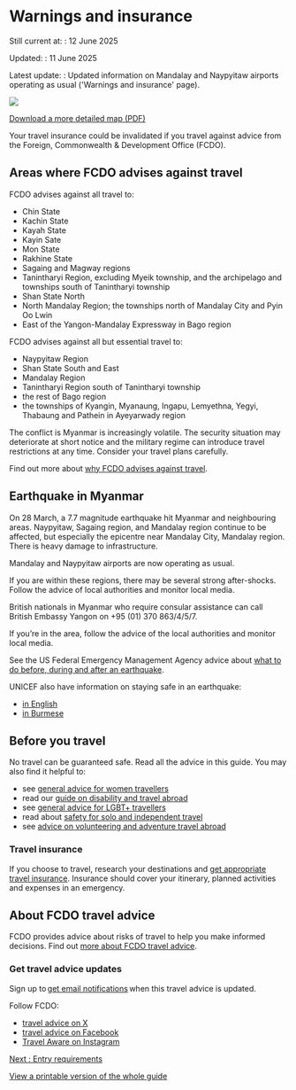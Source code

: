 # Warnings and insurance

Still current at:
:   12 June 2025

Updated:
:   11 June 2025

Latest update:
:   Updated information on Mandalay and Naypyitaw airports operating as usual ('Warnings and insurance' page).

![](https://assets.publishing.service.gov.uk/media/67f50d1390615dd92bc90cf7/FCDO__TA__064_-_Myanmar_Ed9__WEB_.jpg)


[Download a more detailed map (PDF)](https://assets.publishing.service.gov.uk/media/67f50d13e3c60873d6c90cf4/FCDO__TA__064_-_Myanmar_Ed9.pdf)

Your travel insurance could be invalidated if you travel against advice from the Foreign, Commonwealth & Development Office (FCDO).

## Areas where FCDO advises against travel

FCDO advises against all travel to:

* Chin State
* Kachin State
* Kayah State
* Kayin Sate
* Mon State
* Rakhine State
* Sagaing and Magway regions
* Tanintharyi Region, excluding Myeik township, and the archipelago and townships south of Tanintharyi township
* Shan State North
* North Mandalay Region; the townships north of Mandalay City and Pyin Oo Lwin
* East of the Yangon-Mandalay Expressway in Bago region

FCDO advises against all but essential travel to:

* Naypyitaw Region
* Shan State South and East
* Mandalay Region
* Tanintharyi Region south of Tanintharyi township
* the rest of Bago region
* the townships of Kyangin, Myanaung, Ingapu, Lemyethna, Yegyi, Thabaung and Pathein in Ayeyarwady region

The conflict is Myanmar is increasingly volatile. The security situation may deteriorate at short notice and the military regime can introduce travel restrictions at any time. Consider your travel plans carefully.

Find out more about [why FCDO advises against travel](/foreign-travel-advice/myanmar/regional-risks).

## Earthquake in Myanmar

On 28 March, a 7.7 magnitude earthquake hit Myanmar and neighbouring areas. Naypyitaw, Sagaing region, and Mandalay region continue to be affected, but especially the epicentre near Mandalay City, Mandalay region. There is heavy damage to infrastructure.

Mandalay and Naypyitaw airports are now operating as usual.

If you are within these regions, there may be several strong after-shocks. Follow the advice of local authorities and monitor local media.

British nationals in Myanmar who require consular assistance can call British Embassy Yangon on +95 (01) 370 863/4/5/7.

If you’re in the area, follow the advice of the local authorities and monitor local media.

See the US Federal Emergency Management Agency advice about [what to do before, during and after an earthquake](http://www.ready.gov/earthquakes).

UNICEF also have information on staying safe in an earthquake:

* [in English](https://www.unicef.org/myanmar/earthquake-safety-information-en?fbclid=IwZXh0bgNhZW0CMTAAAR0kW12iLQyfEX5B9qvY6ZVyl6wftxOI1yB0c1DDeYGt5hhXQvUgtKi0XIE_aem_b7Q-S3efNb3x32nCjb1VQg)
* [in Burmese](https://www.unicef.org/myanmar/my/earthquake-safety-information-my)

## Before you travel

No travel can be guaranteed safe. Read all the advice in this guide. You may also find it helpful to:

* see [general advice for women travellers](https://www.gov.uk/guidance/advice-for-women-travelling-abroad)
* read our [guide on disability and travel abroad](https://www.gov.uk/government/publications/disabled-travellers)
* see [general advice for LGBT+ travellers](https://www.gov.uk/guidance/lesbian-gay-bisexual-and-transgender-foreign-travel-advice)
* read about [safety for solo and independent travel](https://www.gov.uk/guidance/solo-and-independent-travel)
* see [advice on volunteering and adventure travel abroad](https://www.gov.uk/guidance/safer-adventure-travel-and-volunteering-overseas)

### Travel insurance

If you choose to travel, research your destinations and [get appropriate travel insurance](https://www.gov.uk/guidance/foreign-travel-insurance). Insurance should cover your itinerary, planned activities and expenses in an emergency.

## About FCDO travel advice

FCDO provides advice about risks of travel to help you make informed decisions. Find out [more about FCDO travel advice](https://www.gov.uk/guidance/about-foreign-commonwealth-development-office-travel-advice).

### Get travel advice updates

Sign up to [get email notifications](https://www.gov.uk/foreign-travel-advice/myanmar/email-signup) when this travel advice is updated.

Follow FCDO:

* [travel advice on X](https://x.com/fcdotravelgovuk)
* [travel advice on Facebook](https://www.facebook.com/FCDOTravel/)
* [Travel Aware on Instagram](https://www.instagram.com/accounts/login/?next=https%3A%2F%2Fwww.instagram.com%2Ftravelaware%2F&is_from_rle)

[Next
:
Entry requirements](/foreign-travel-advice/myanmar/entry-requirements)

[View a printable version of the whole guide](/foreign-travel-advice/myanmar/print)